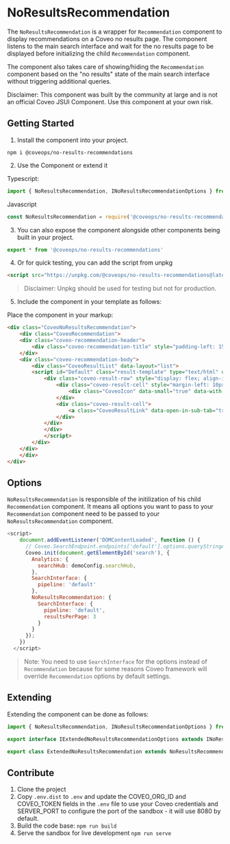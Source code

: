 # NoResultsRecommendation

The `NoResultsRecommendation` is a wrapper for `Recommendation` component to display recommendations on a Coveo no results page. The component listens to the main search interface and wait for the no results page to be displayed before initializing the child `Recommendation` component. 

The component also takes care of showing/hiding the `Recommendation` component based on the "no results" state of the main search interface without triggering additional queries.

Disclaimer: This component was built by the community at large and is not an official Coveo JSUI Component. Use this component at your own risk.

## Getting Started

1. Install the component into your project.

```
npm i @coveops/no-results-recommendations
```

2. Use the Component or extend it

Typescript:

```javascript
import { NoResultsRecommendation, INoResultsRecommendationOptions } from '@coveops/no-results-recommendations';
```

Javascript

```javascript
const NoResultsRecommendation = require('@coveops/no-results-recommendations').NoResultsRecommendation;
```

3. You can also expose the component alongside other components being built in your project.

```javascript
export * from '@coveops/no-results-recommendations'
```

4. Or for quick testing, you can add the script from unpkg

```html
<script src="https://unpkg.com/@coveops/no-results-recommendations@latest/dist/index.min.js"></script>
```

> Disclaimer: Unpkg should be used for testing but not for production.

5. Include the component in your template as follows:

Place the component in your markup:

```html
<div class="CoveoNoResultsRecommendation">
    <div class="CoveoRecommendation">
    <div class="coveo-recommendation-header">
        <div class="coveo-recommendation-title" style="padding-left: 15px;">Recommendations</div>
    </div>
    <div class="coveo-recommendation-body">
        <div class="CoveoResultList" data-layout="list">
        <script id="Default" class="result-template" type="text/html" data-layout="list">
            <div class="coveo-result-row" style="display: flex; align-items: center;">
                <div class="coveo-result-cell" style="margin-left: 10px;margin-right: 10px;height: 30px;">
                    <div class="CoveoIcon" data-small="true" data-with-label="false"></div>
                </div>
                <div class="coveo-result-cell">
                    <a class="CoveoResultLink" data-open-in-sub-tab="true" data-always-open-in-new-window="true"></a>
                </div>
            </div>
            </div>
            </script>
        </div>
    </div>
    </div>
</div>
```

## Options


`NoResultsRecommendation` is responsible of the initilization of his child `Recommendation` component. It means all options you want to pass to your `Recommendation` component need to be passed to your `NoResultsRecommendation` component.


```javascript
<script>
    document.addEventListener('DOMContentLoaded', function () {
      // Coveo.SearchEndpoint.endpoints['default'].options.queryStringArguments.viewAllContent = 'true';
      Coveo.init(document.getElementById('search'), {
        Analytics: {
          searchHub: demoConfig.searchHub,
        },
        SearchInterface: {
          pipeline: 'default'
        },
        NoResultsRecommendation: {
          SearchInterface: {
            pipeline: 'default',
            resultsPerPage: 3
          } 
        }
      });
    })
  </script>
```

> Note: You need to use `SearchInterface` for the options instead of `Recommendation` because for some reasons Coveo framework will override `Recommendation` options by default settings.


## Extending

Extending the component can be done as follows:

```javascript
import { NoResultsRecommendation, INoResultsRecommendationOptions } from "@coveops/no-results-recommendations";

export interface IExtendedNoResultsRecommendationOptions extends INoResultsRecommendationOptions {}

export class ExtendedNoResultsRecommendation extends NoResultsRecommendation {}
```

## Contribute

1. Clone the project
2. Copy `.env.dist` to `.env` and update the COVEO_ORG_ID and COVEO_TOKEN fields in the `.env` file to use your Coveo credentials and SERVER_PORT to configure the port of the sandbox - it will use 8080 by default.
3. Build the code base: `npm run build`
4. Serve the sandbox for live development `npm run serve`
